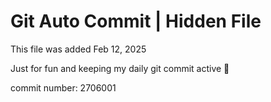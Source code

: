 # Git Auto Commit | Hidden File

This file was added Feb 12, 2025

Just for fun and keeping my daily git commit active 🤪

commit number: 2706001
